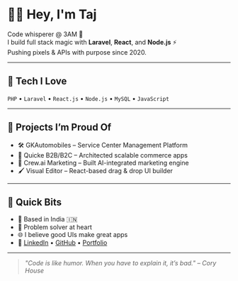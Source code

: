 # 👨‍💻 Hey, I'm Taj

Code whisperer @ 3AM 🌙  
I build full stack magic with **Laravel**, **React**, and **Node.js** ⚡  
Pushing pixels & APIs with purpose since 2020.

---

## 🔧 Tech I Love
`PHP` • `Laravel` • `React.js` • `Node.js` • `MySQL` • `JavaScript`

---

## 🧩 Projects I’m Proud Of
- 🛠️ GKAutomobiles – Service Center Management Platform  
- 🧱 Quicke B2B/B2C – Architected scalable commerce apps  
- 🧠 Crew.ai Marketing – Built AI-integrated marketing engine  
- 🖌️ Visual Editor – React-based drag & drop UI builder

---

## 🚀 Quick Bits
- 📍 Based in India 🇮🇳  
- 🧩 Problem solver at heart  
- 🌐 I believe good UIs make great apps  
- 🔗 [LinkedIn](https://www.linkedin.com/in/tajul-islam-j) • [GitHub](https://github.com/taj54) • [Portfolio](https://taj54.github.io)

---


> *"Code is like humor. When you have to explain it, it’s bad." – Cory House*

